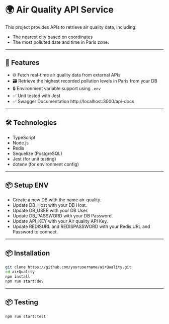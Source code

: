 # 🌍 Air Quality API Service

This project provides APIs to retrieve air quality data, including:
- The nearest city based on coordinates
- The most polluted date and time in Paris zone.
---

## 🚀 Features

- 🌐 Fetch real-time air quality data from external APIs
- 🗃️ Retrieve the highest recorded pollution levels in Paris from your DB
- 🔒 Environment variable support using `.env`
- ✅ Unit tested with Jest
- ✅ Swagger Documentation http://localhost:3000/api-docs

---

## 🛠️ Technologies

- TypeScript
- Node.js
- Redis
- Sequelize (PostgreSQL)
- Jest (for unit testing)
- dotenv (for environment config)
  
---

## 📦 Setup ENV 

- Create a new DB with the name air-quality.
- Update DB_Host with your DB Host.
- Update DB_USER with your DB User.
- Update DB_PASSWORD with your DB Password.
- Update API_KEY with your Air quality API Key.
- Update REDISURL and REDISPASSWORD with your Redis URL and Password to connect.
  
---

## 📦 Installation

```bash
git clone https://github.com/yourusername/airQuality.git
cd airQuality
npm install
npm run start:dev
```
---
## 📦 Testing
```bash
npm run start:test
```
